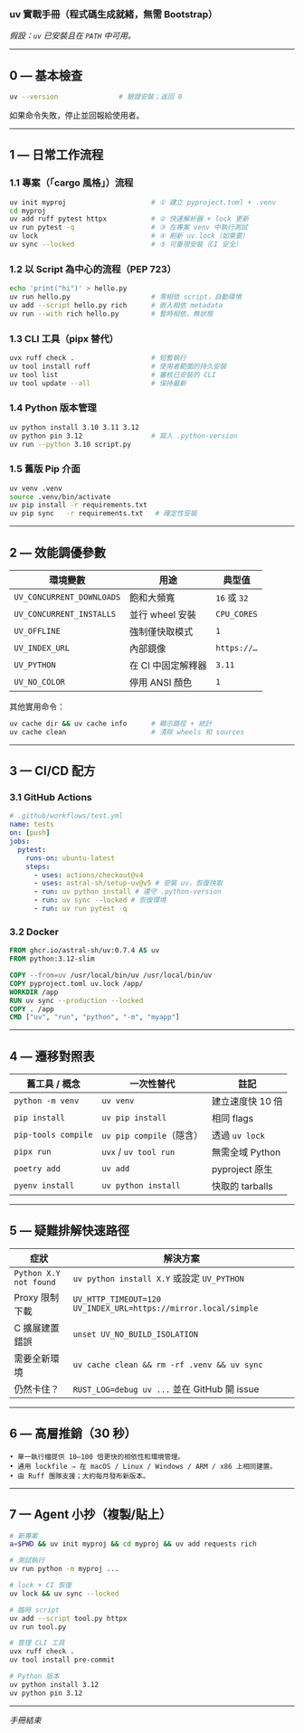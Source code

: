 ### uv 實戰手冊（程式碼生成就緒，無需 Bootstrap）

_假設：`uv` 已安裝且在 `PATH` 中可用。_

---

## 0 — 基本檢查

```bash
uv --version               # 驗證安裝；返回 0
```

如果命令失敗，停止並回報給使用者。

---

## 1 — 日常工作流程

### 1.1 專案（「cargo 風格」）流程

```bash
uv init myproj                     # ① 建立 pyproject.toml + .venv
cd myproj
uv add ruff pytest httpx           # ② 快速解析器 + lock 更新
uv run pytest -q                   # ③ 在專案 venv 中執行測試
uv lock                            # ④ 刷新 uv.lock（如需要）
uv sync --locked                   # ⑤ 可重現安裝（CI 安全）
```

### 1.2 以 Script 為中心的流程（PEP 723）

```bash
echo 'print("hi")' > hello.py
uv run hello.py                    # 零相依 script，自動環境
uv add --script hello.py rich      # 嵌入相依 metadata
uv run --with rich hello.py        # 暫時相依，無狀態
```

### 1.3 CLI 工具（pipx 替代）

```bash
uvx ruff check .                   # 短暫執行
uv tool install ruff               # 使用者範圍的持久安裝
uv tool list                       # 審核已安裝的 CLI
uv tool update --all               # 保持最新
```

### 1.4 Python 版本管理

```bash
uv python install 3.10 3.11 3.12
uv python pin 3.12                 # 寫入 .python-version
uv run --python 3.10 script.py
```

### 1.5 舊版 Pip 介面

```bash
uv venv .venv
source .venv/bin/activate
uv pip install -r requirements.txt
uv pip sync   -r requirements.txt   # 確定性安裝
```

---

## 2 — 效能調優參數

| 環境變數                  | 用途               | 典型值       |
| ------------------------- | ------------------ | ------------ |
| `UV_CONCURRENT_DOWNLOADS` | 飽和大頻寬         | `16` 或 `32` |
| `UV_CONCURRENT_INSTALLS`  | 並行 wheel 安裝    | `CPU_CORES`  |
| `UV_OFFLINE`              | 強制僅快取模式     | `1`          |
| `UV_INDEX_URL`            | 內部鏡像           | `https://…`  |
| `UV_PYTHON`               | 在 CI 中固定解釋器 | `3.11`       |
| `UV_NO_COLOR`             | 停用 ANSI 顏色     | `1`          |

其他實用命令：

```bash
uv cache dir && uv cache info      # 顯示路徑 + 統計
uv cache clean                     # 清除 wheels 和 sources
```

---

## 3 — CI/CD 配方

### 3.1 GitHub Actions

```yaml
# .github/workflows/test.yml
name: tests
on: [push]
jobs:
  pytest:
    runs-on: ubuntu-latest
    steps:
      - uses: actions/checkout@v4
      - uses: astral-sh/setup-uv@v5 # 安裝 uv，恢復快取
      - run: uv python install # 遵守 .python-version
      - run: uv sync --locked # 恢復環境
      - run: uv run pytest -q
```

### 3.2 Docker

```dockerfile
FROM ghcr.io/astral-sh/uv:0.7.4 AS uv
FROM python:3.12-slim

COPY --from=uv /usr/local/bin/uv /usr/local/bin/uv
COPY pyproject.toml uv.lock /app/
WORKDIR /app
RUN uv sync --production --locked
COPY . /app
CMD ["uv", "run", "python", "-m", "myapp"]
```

---

## 4 — 遷移對照表

| 舊工具 / 概念       | 一次性替代               | 註記             |
| ------------------- | ------------------------ | ---------------- |
| `python -m venv`    | `uv venv`                | 建立速度快 10 倍 |
| `pip install`       | `uv pip install`         | 相同 flags       |
| `pip-tools compile` | `uv pip compile`（隱含） | 透過 `uv lock`   |
| `pipx run`          | `uvx` / `uv tool run`    | 無需全域 Python  |
| `poetry add`        | `uv add`                 | pyproject 原生   |
| `pyenv install`     | `uv python install`      | 快取的 tarballs  |

---

## 5 — 疑難排解快速路徑

| 症狀                   | 解決方案                                                       |
| ---------------------- | -------------------------------------------------------------- |
| `Python X.Y not found` | `uv python install X.Y` 或設定 `UV_PYTHON`                     |
| Proxy 限制下載         | `UV_HTTP_TIMEOUT=120 UV_INDEX_URL=https://mirror.local/simple` |
| C 擴展建置錯誤         | `unset UV_NO_BUILD_ISOLATION`                                  |
| 需要全新環境           | `uv cache clean && rm -rf .venv && uv sync`                    |
| 仍然卡住？             | `RUST_LOG=debug uv ...` 並在 GitHub 開 issue                   |

---

## 6 — 高層推銷（30 秒）

```text
• 單一執行檔提供 10–100 倍更快的相依性和環境管理。
• 通用 lockfile ⇒ 在 macOS / Linux / Windows / ARM / x86 上相同建置。
• 由 Ruff 團隊支援；大約每月發布新版本。
```

---

## 7 — Agent 小抄（複製/貼上）

```bash
# 新專案
a=$PWD && uv init myproj && cd myproj && uv add requests rich

# 測試執行
uv run python -m myproj ...

# lock + CI 恢復
uv lock && uv sync --locked

# 臨時 script
uv add --script tool.py httpx
uv run tool.py

# 管理 CLI 工具
uvx ruff check .
uv tool install pre-commit

# Python 版本
uv python install 3.12
uv python pin 3.12
```

---

_手冊結束_
